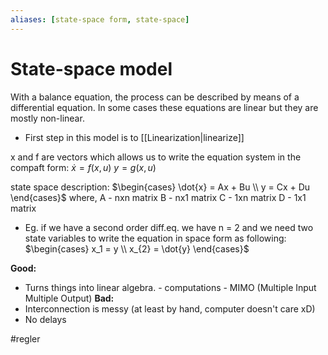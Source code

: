 ```yaml
---
aliases: [state-space form, state-space]
---
```

# State-space model
With a balance equation, the process can be described by means of a differential equation. In some cases these equations are linear but they are mostly non-linear. 


- First step in this model is to [[Linearization|linearize]]

x and f are vectors which allows us to write the equation system in the compaft form:
$\dot{x} = f(x,u)$
$y = g(x,u)$

state space description:
$\begin{cases} \dot{x} = Ax + Bu \\ y = Cx + Du \end{cases}$
where,
A - nxn matrix
B - nx1 matrix
C - 1xn matrix
D - 1x1 matrix

- Eg. if we have a second order diff.eq. we have n = 2 and we need two state variables to write the equation in space form as following:
$\begin{cases} x_1 = y \\ x_{2} = \dot{y} \end{cases}$

**Good:**
- Turns things into linear algebra. 
		- computations
		- MIMO (Multiple Input Multiple Output)
**Bad:**
- Interconnection is messy (at least by hand, computer doesn't care xD)
- No delays

#regler 